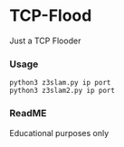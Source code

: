 # TCP-Flood
Just a TCP Flooder

### Usage
```
python3 z3slam.py ip port
python3 z3slam2.py ip port
```

### ReadME
Educational purposes only
